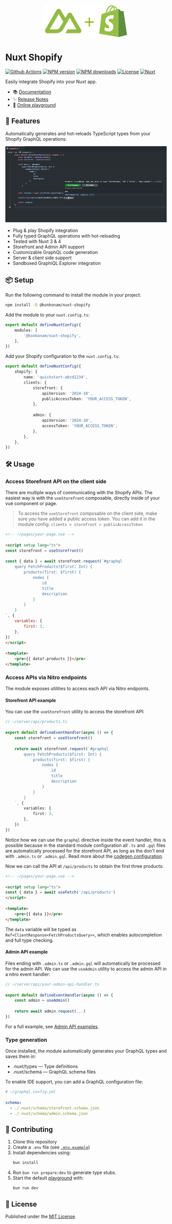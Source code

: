 <p align="center">
  <img height="107" src="https://raw.githubusercontent.com/konkonam/nuxt-shopify/refs/heads/main/docs/public/logo-readme.png">
</p>

# Nuxt Shopify

[![Github Actions][github-actions-src]][github-actions-href]
[![NPM version][npm-version-src]][npm-version-href]
[![NPM downloads][npm-downloads-src]][npm-downloads-href]
[![License][license-src]][license-href]
[![Nuxt][nuxt-src]][nuxt-href]

Easily integrate Shopify into your Nuxt app.

- 📚 [Documentation](https://konkonam.github.io/nuxt-shopify)
- ✨ [Release Notes](https://github.com/konkonam/nuxt-shopify/tree/main/CHANGELOG.md)
- 🏀 [Online playground](https://stackblitz.com/github/konkonam/nuxt-shopify?file=playgrounds%2Fplayground%2Fnuxt.config.ts)

## 🚀 Features

Automatically generates and hot-reloads TypeScript types from your Shopify GraphQL operations:

![nuxt-shopify-demo](https://raw.githubusercontent.com/konkonam/nuxt-shopify/refs/heads/main/docs/public/demo.gif)

- Plug & play Shopify integration
- Fully typed GraphQL operations with hot-reloading
- Tested with Nuxt 3 & 4
- Storefront and Admin API support
- Customizable GraphQL code generation
- Server & client side support
- Sandboxed GraphiQL Explorer integration

## 📦 Setup

Run the following command to install the module in your project:

```bash
npm install -D @konkonam/nuxt-shopify
```

Add the module to your `nuxt.config.ts`:

```ts
export default defineNuxtConfig({
    modules: [
        '@konkonam/nuxt-shopify',
    ],
})
```

Add your Shopify configuration to the `nuxt.config.ts`:

```ts
export default defineNuxtConfig({
    shopify: {
        name: 'quickstart-abcd1234',
        clients: {
            storefront: {
                apiVersion: '2024-10',
                publicAccessToken: 'YOUR_ACCESS_TOKEN',
            },

            admin: {
                apiVersion: '2024-10',
                accessToken: 'YOUR_ACCESS_TOKEN',
            },
        },
    },
})
```

## 🛠️ Usage

### Access Storefront API on the client side

There are multiple ways of communicating with the Shopify APIs.
The easiest way is with the `useStorefront` composable, directly inside of your vue component or page.

> To access the `useStorefront` composable on the client side, make sure you have added a public access token.
> You can add it in the module config: `clients > storefront > publicAccessToken`

```html
<!-- ~/pages/your-page.vue -->

<script setup lang="ts">
const storefront = useStorefront()

const { data } = await storefront.request(`#graphql
    query FetchProducts($first: Int) {
        products(first: $first) {
            nodes {
                id
                title
                description
            }
        }
    }
`, {
    variables: {
        first: 3,
    },
})
</script>

<template>
    <pre>{{ data?.products }}</pre>
</template>
```

### Access APIs via Nitro endpoints

The module exposes utilities to access each API via Nitro endpoints.

#### Storefront API example

You can use the `useStorefront` utility to access the storefront API:

```ts
// ~/server/api/products.ts

export default defineEventHandler(async () => {
    const storefront = useStorefront()

    return await storefront.request(`#graphql
        query FetchProducts($first: Int) {
            products(first: $first) {
                nodes {
                    id
                    title
                    description
                }
            }
        }
    `, {
        variables: {
            first: 3,
        },
    })
})
```

Notice how we can use the `graphql` directive inside the event handler, this is possible because in
the standard module configuration all `.ts` and `.gql` files are automatically processed for the
storefront API, as long as the don't end with `.admin.ts` or `.admin.gql`.
Read more about the [codegen configuration](https://konkonam.github.io/nuxt-shopify/configuration/codegen).

Now we can call the API at `/api/products` to obtain the first three products:

```html
<!-- ~/pages/your-page.vue -->

<script setup lang="ts">
const { data } = await useFetch('/api/products')
</script>

<template>
    <pre>{{ data }}</pre>
</template>
```

The `data` variable will be typed as `Ref<ClientResponse<FetchProductsQuery>>`, which enables autocompletion and full
type checking.

#### Admin API example

Files ending with `.admin.ts` or `.admin.gql` will automatically be processed for the admin API.
We can use the `useAdmin` utility to access the admin API in a nitro event handler:

```ts
// ~/server/api/your-admin-api-handler.ts

export default defineEventHandler(async () => {
    const admin = useAdmin()

    return await admin.request(...)
})
```

For a full example, see [Admin API examples](https://konkonam.github.io/nuxt-shopify/examples/admin).

### Type generation

Once installed, the module automatically generates your GraphQL types and saves them in:
- .nuxt/types — Type definitions
- .nuxt/schema — GraphQL schema files

To enable IDE support, you can add a GraphQL configuration file:

```yaml
# ~/graphql.config.yml

schema:
  - ./.nuxt/schema/storefront.schema.json
  - ./.nuxt/schema/admin.schema.json
```

## 🤝 Contributing

1. Clone this repository
2. Create a `.env` file (see [`.env.example`](https://github.com/konkonam/nuxt-shopify/tree/main/.env.example))
3. Install dependencies using:
    ```bash
    bun install
    ```
4. Run `bun run prepare:dev` to generate type stubs.
5. Start the default [playground](https://github.com/konkonam/nuxt-shopify/tree/main/playgrounds/playground) with:
    ```bash
    bun run dev
    ```

## 📜 License

Published under the [MIT License](https://github.com/konkonam/nuxt-shopify/tree/main/LICENSE).

[github-actions-src]: https://github.com/konkonam/nuxt-shopify/actions/workflows/test.yml/badge.svg
[github-actions-href]: https://github.com/konkonam/nuxt-shopify/actions

[npm-version-src]: https://img.shields.io/npm/v/@konkonam/nuxt-shopify/latest.svg?style=flat&colorA=18181B&colorB=31C553
[npm-version-href]: https://npmjs.com/package/@konkonam/nuxt-shopify

[npm-downloads-src]: https://img.shields.io/npm/dm/@konkonam/nuxt-shopify.svg?style=flat&colorA=18181B&colorB=31C553
[npm-downloads-href]: https://npmjs.com/package/@konkonam/nuxt-shopify

[license-src]: https://img.shields.io/github/license/konkonam/nuxt-shopify.svg?style=flat&colorA=18181B&colorB=31C553
[license-href]: https://github.com/konkonam/nuxt-shopify/tree/main/LICENSE

[nuxt-src]: https://img.shields.io/badge/Nuxt-18181B?logo=nuxt
[nuxt-href]: https://nuxt.com
